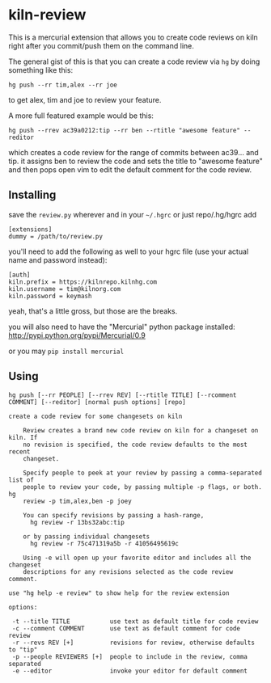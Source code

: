 # kiln-review

This is a mercurial extension that allows you to create code reviews on kiln right after you commit/push them on the command line.

The general gist of this is that you can create a code review via `hg` by doing something like this:

    hg push --rr tim,alex --rr joe

to get alex, tim and joe to review your feature. 

A more full featured example would be this:

    hg push --rrev ac39a0212:tip --rr ben --rtitle "awesome feature" --reditor

which creates a code review for the range of commits between
ac39... and tip. it assigns ben to review the code and sets the title
to "awesome feature" and then pops open vim to edit the default
comment for the code review.

## Installing

save the `review.py` wherever and in your `~/.hgrc` or just repo/.hg/hgrc add

    [extensions]
    dummy = /path/to/review.py

you'll need to add the following as well to your hgrc file (use your
actual name and password instead):

    [auth]
    kiln.prefix = https://kilnrepo.kilnhg.com
    kiln.username = tim@kilnorg.com
    kiln.password = keymash

yeah, that's a little gross, but those are the breaks.

you will also need to have the "Mercurial" python package installed:
   http://pypi.python.org/pypi/Mercurial/0.9

or you may `pip install mercurial`

## Using

```
hg push [--rr PEOPLE] [--rrev REV] [--rtitle TITLE] [--rcomment COMMENT] [--reditor] [normal push options] [repo]

create a code review for some changesets on kiln

    Review creates a brand new code review on kiln for a changeset on kiln. If
    no revision is specified, the code review defaults to the most recent
    changeset.

    Specify people to peek at your review by passing a comma-separated list of
    people to review your code, by passing multiple -p flags, or both. hg
    review -p tim,alex,ben -p joey

    You can specify revisions by passing a hash-range,
      hg review -r 13bs32abc:tip

    or by passing individual changesets
      hg review -r 75c471319a5b -r 41056495619c

    Using -e will open up your favorite editor and includes all the changeset
    descriptions for any revisions selected as the code review comment.

use "hg help -e review" to show help for the review extension

options:

 -t --title TITLE           use text as default title for code review
 -c --comment COMMENT       use text as default comment for code review
 -r --revs REV [+]          revisions for review, otherwise defaults to "tip"
 -p --people REVIEWERS [+]  people to include in the review, comma separated
 -e --editor                invoke your editor for default comment
```
